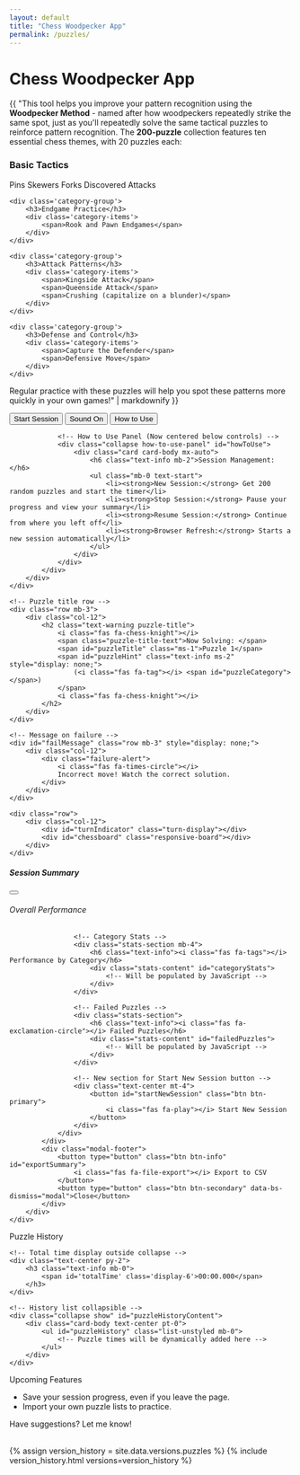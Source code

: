 ```yaml
---
layout: default
title: "Chess Woodpecker App"
permalink: /puzzles/
---
```


<h1><i class="fa-solid fa-crow"></i> Chess Woodpecker App</h1>

{{ "This tool helps you improve your pattern recognition using the **Woodpecker Method** - named after how woodpeckers repeatedly strike the same spot, just as you'll repeatedly solve the same tactical puzzles to reinforce pattern recognition. The **200-puzzle** collection features ten essential chess themes, with 20 puzzles each:

<div class='puzzle-categories'>
    <div class='category-group'>
        <h3>Basic Tactics</h3>
        <div class='category-items'>
            <span>Pins</span>
            <span>Skewers</span>
            <span>Forks</span>
            <span>Discovered Attacks</span>
        </div>
    </div>
    
    <div class='category-group'>
        <h3>Endgame Practice</h3>
        <div class='category-items'>
            <span>Rook and Pawn Endgames</span>
        </div>
    </div>

    <div class='category-group'>
        <h3>Attack Patterns</h3>
        <div class='category-items'>
            <span>Kingside Attack</span>
            <span>Queenside Attack</span>
            <span>Crushing (capitalize on a blunder)</span>
        </div>
    </div>

    <div class='category-group'>
        <h3>Defense and Control</h3>
        <div class='category-items'>
            <span>Capture the Defender</span>
            <span>Defensive Move</span>
        </div>
    </div>
</div>

Regular practice with these puzzles will help you spot these patterns more quickly in your own games!" | markdownify }}

<div id="puzzle-container" class="text-center container-fluid">
    <!-- Controls Row -->
    <div class="row mb-3">
        <div class="col-12">
            <!-- MODIFIED: Restructured control group and how-to-use container -->
            <div class="controls-container">
                <!-- Main Controls Group -->
                <div class="control-group mb-2">
                    <button id="startPuzzle" class="btn btn-primary puzzle-btn">
                        Start Session
                    </button>
                    <button id="stopPuzzle" class="btn btn-warning puzzle-btn ms-2" 
                            style="display: none;">
                        <i class="fas fa-stop-circle"></i> Stop Session
                    </button>
                    <button id="toggleSound" class="btn puzzle-btn ms-2">
                        <i class="fas fa-volume-up"></i> Sound On
                    </button>
                    <button id="hintButton" class="btn btn-info puzzle-btn ms-2" 
                            style="display: none;">
                        <i class="fas fa-lightbulb"></i> Show Category
                    </button>
                    <button class="btn btn-outline-info puzzle-btn ms-2" type="button" 
                            data-bs-toggle="collapse" data-bs-target="#howToUse" 
                            aria-expanded="false" aria-controls="howToUse">
                        <i class="fas fa-info-circle"></i> How to Use
                    </button>
                </div>
                
                <!-- How to Use Panel (Now centered below controls) -->
                <div class="collapse how-to-use-panel" id="howToUse">
                    <div class="card card-body mx-auto">
                        <h6 class="text-info mb-2">Session Management:</h6>
                        <ul class="mb-0 text-start">
                            <li><strong>New Session:</strong> Get 200 random puzzles and start the timer</li>
                            <li><strong>Stop Session:</strong> Pause your progress and view your summary</li>
                            <li><strong>Resume Session:</strong> Continue from where you left off</li>
                            <li><strong>Browser Refresh:</strong> Starts a new session automatically</li>
                        </ul>
                    </div>
                </div>
            </div>
        </div>
    </div>

    <!-- Puzzle title row -->
    <div class="row mb-3">
        <div class="col-12">
            <h2 class="text-warning puzzle-title">
                <i class="fas fa-chess-knight"></i> 
                <span class="puzzle-title-text">Now Solving: </span>
                <span id="puzzleTitle" class="ms-1">Puzzle 1</span>
                <span id="puzzleHint" class="text-info ms-2" style="display: none;">
                    (<i class="fas fa-tag"></i> <span id="puzzleCategory"></span>)
                </span>
                <i class="fas fa-chess-knight"></i>
            </h2>
        </div>
    </div>

    <!-- Message on failure -->
    <div id="failMessage" class="row mb-3" style="display: none;">
        <div class="col-12">
            <div class="failure-alert">
                <i class="fas fa-times-circle"></i>
                Incorrect move! Watch the correct solution.
            </div>
        </div>
    </div>

    <div class="row">
        <div class="col-12">
            <div id="turnIndicator" class="turn-display"></div>
            <div id="chessboard" class="responsive-board"></div>
        </div>
    </div>
</div>

<!-- Session Report Summary -->
<div class="modal fade" id="sessionSummaryModal" tabindex="-1" aria-labelledby="sessionSummaryLabel" aria-hidden="true">
    <div class="modal-dialog modal-lg">
        <div class="modal-content bg-dark text-light">
            <div class="modal-header">
                <h5 class="modal-title text-warning" id="sessionSummaryLabel">
                    <i class="fas fa-chart-bar"></i> Session Summary
                </h5>
                <button type="button" class="btn-close btn-close-white" data-bs-dismiss="modal" aria-label="Close"></button>
            </div>
            <div id="sessionSummaryContent">
                <div class="modal-body">
                    <!-- Overall Stats -->
                    <div class="stats-section mb-4">
                        <h6 class="text-info"><i class="fas fa-calculator"></i> Overall Performance</h6>
                        <div class="stats-content" id="overallStats">
                            <!-- Will be populated by JavaScript -->
                        </div>
                    </div>

                    <!-- Category Stats -->
                    <div class="stats-section mb-4">
                        <h6 class="text-info"><i class="fas fa-tags"></i> Performance by Category</h6>
                        <div class="stats-content" id="categoryStats">
                            <!-- Will be populated by JavaScript -->
                        </div>
                    </div>

                    <!-- Failed Puzzles -->
                    <div class="stats-section">
                        <h6 class="text-info"><i class="fas fa-exclamation-circle"></i> Failed Puzzles</h6>
                        <div class="stats-content" id="failedPuzzles">
                            <!-- Will be populated by JavaScript -->
                        </div>
                    </div>

                    <!-- New section for Start New Session button -->
                    <div class="text-center mt-4">
                        <button id="startNewSession" class="btn btn-primary">
                            <i class="fas fa-play"></i> Start New Session
                        </button>
                    </div>
                </div>
            </div>
            <div class="modal-footer">
                <button type="button" class="btn btn-info" id="exportSummary">
                    <i class="fas fa-file-export"></i> Export to CSV
                </button>
                <button type="button" class="btn btn-secondary" data-bs-dismiss="modal">Close</button>
            </div>
        </div>
    </div>
</div>

<!-- Puzzle History card -->
<div id="puzzleHistoryCard" class="card bg-dark text-light mt-4">
    <div class="card-header text-warning" role="button" 
         data-bs-toggle="collapse" data-bs-target="#puzzleHistoryContent" 
         aria-expanded="true" aria-controls="puzzleHistoryContent" 
         style="cursor: pointer;">
        <div class="d-flex justify-content-between align-items-center">
            <span><i class="fas fa-stopwatch"></i> Puzzle History</span>
            <i class="fas fa-chevron-up history-toggle"></i>
        </div>
    </div>
    
    <!-- Total time display outside collapse -->
    <div class="text-center py-2">
        <h3 class="text-info mb-0">
            <span id='totalTime' class='display-6'>00:00.000</span>
        </h3>
    </div>

    <!-- History list collapsible -->
    <div class="collapse show" id="puzzleHistoryContent">
        <div class="card-body text-center pt-0">
            <ul id="puzzleHistory" class="list-unstyled mb-0">
                <!-- Puzzle times will be dynamically added here -->
            </ul>
        </div>
    </div>
</div>

<div class="card bg-dark text-light mt-5">
    <div class="card-header text-warning" role="button" data-bs-toggle="collapse" 
         data-bs-target="#upcomingFeaturesContent" aria-expanded="false" 
         aria-controls="upcomingFeaturesContent" style="cursor: pointer;">
        <div class="d-flex justify-content-between align-items-center">
            <span><i class="fas fa-hourglass-half me-2"></i> Upcoming Features</span>
            <i class="fas fa-chevron-down version-toggle"></i>
        </div>
    </div>
    <div class="collapse" id="upcomingFeaturesContent">
        <div class="card-body">
            <ul class="list-unstyled">
                <li><i class="fas fa-user-lock text-info"></i> Save your session progress, even if you leave the page.</li>
                <li><i class="fas fa-file-upload text-info"></i> Import your own puzzle lists to practice.</li>
            </ul>
            <p>Have suggestions? Let me know!</p>
        </div>
    </div>
</div>

<br>
{% assign version_history = site.data.versions.puzzles %}
{% include version_history.html versions=version_history %}

<!-- Third-party libraries (global scope) -->
<script src="https://cdn.jsdelivr.net/npm/dayjs@1.10.7/dayjs.min.js"></script>

<!-- Application scripts -->
<script type="module" src="{{ '/assets/js/sounds.js' | relative_url }}"></script>
<script type="module" src="{{ '/assets/js/puzzles.js' | relative_url }}"></script>
